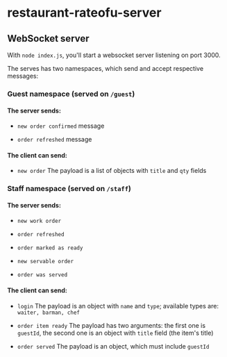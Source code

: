 # restaurant-rateofu-server


## WebSocket server

With `node index.js`, you'll start a websocket server listening on port 3000.

The serves has two namespaces, which send and accept respective messages:

### Guest namespace (served on `/guest`)

#### The server sends:

- `new order confirmed` message

- `order refreshed` message

#### The client can send:

- `new order`
  The payload is a list of objects with `title` and `qty` fields

### Staff namespace (served on `/staff`)

#### The server sends:

- `new work order`

- `order refreshed`

- `order marked as ready`

- `new servable order`

- `order was served`

#### The client can send:

- `login`
   The payload is an object with `name` and `type`; available types are: `waiter, barman, chef`
   
- `order item ready`
   The payload has two arguments: the first one is `guestId`, the second one is an object with `title` field (the item's title)
   
- `order served`
   The payload is an object, which must include `guestId`
